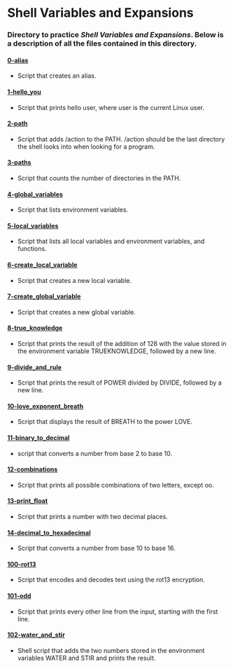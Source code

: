 # Shell Variables and Expansions
### Directory to practice _Shell Variables and Expansions_. Below is a description of all the files contained in this directory.

#### [0-alias](./0-alias)
* Script that creates an alias.

#### [1-hello_you](./1-hello_you)
* Script that prints hello user, where user is the current Linux user.

#### [2-path](./2-path)
* Script that adds /action to the PATH. /action should be the last directory the shell looks into when looking for a program.

#### [3-paths](./3-paths)
* Script that counts the number of directories in the PATH.

#### [4-global_variables](./4-global_variables)
* Script that lists environment variables.

#### [5-local_variables](./5-local_variables)
* Script that lists all local variables and environment variables, and functions.

#### [6-create_local_variable](./6-create_local_variable)
* Script that creates a new local variable.

#### [7-create_global_variable](./7-create_global_variable)
* Script that creates a new global variable.

#### [8-true_knowledge](./8-true_knowledge)
* Script that prints the result of the addition of 128 with the value stored in the environment variable TRUEKNOWLEDGE, followed by a new line.

#### [9-divide_and_rule](./9-divide_and_rule)
* Script that prints the result of POWER divided by DIVIDE, followed by a new line.

#### [10-love_exponent_breath](./10-love_exponent_breath)
* Script that displays the result of BREATH to the power LOVE.

#### [11-binary_to_decimal](./11-binary_to_decimal)
* script that converts a number from base 2 to base 10.

#### [12-combinations](./12-combinations)
* Script that prints all possible combinations of two letters, except oo.

#### [13-print_float](./13-print_float)
* Script that prints a number with two decimal places.

#### [14-decimal_to_hexadecimal](./14-decimal_to_hexadecimal)
* Script that converts a number from base 10 to base 16.

#### [100-rot13](./100-rot13)
* Script that encodes and decodes text using the rot13 encryption.

#### [101-odd](./101-odd)
* Script that prints every other line from the input, starting with the first line.

#### [102-water_and_stir](./102-water_and_stir)
* Shell script that adds the two numbers stored in the environment variables WATER and STIR and prints the result.
